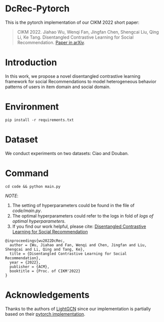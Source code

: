# DcRec-Pytorch
This is the pytorch implementation of our CIKM 2022 short paper:

>CIKM 2022. Jiahao Wu, Wenqi Fan, Jingfan Chen, Shengcai Liu, Qing Li, Ke Tang. Disentangled Contrastive Learning for Social Recommendation.  [Paper in arXiv](https://arxiv.org/abs/2208.08723).

# Introduction
In this work, we propose a novel disentangled contrastive learning framework for social Recommendations to model heterogeneous behavior patterns of users in item domain and social domain.

# Environment 
`pip install -r requirements.txt`

# Dataset
 We conduct experiments on two datasets: Ciao and Douban.

# Command
`cd code && python main.py`


*NOTE*:
1. The setting of hyperparameters could be found in the file of *code/main.py*.
2. The optimal hyperparameters could refer to the logs in fold of  *logs of optimal hyperparameters*.
3. If you find our work helpful, please cite: [Disentangled Contrastive Learning for Social Recommendation](https://dl.acm.org/doi/abs/10.1145/3511808.3557583)
```
@inproceedings{wu2022DcRec,
  author = {Wu, Jiahao and Fan, Wenqi and Chen, Jingfan and Liu, Shengcai and Li, Qing and Tang, Ke},
  title = {Disentangled Contrastive Learning for Social Recommendation},
  year = {2022},
  publisher = {ACM},
  booktitle = {Proc. of CIKM'2022}
}
```

# Acknowledgements
Thanks to the authors of [LightGCN](https://arxiv.org/abs/2002.02126) since our implementation is partially based on their [pytorch implementation](https://github.com/gusye1234/LightGCN-PyTorch/tree/master).

